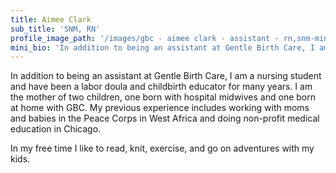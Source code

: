 ```yaml
---
title: Aimee Clark
sub_title: 'SNM, RN'
profile_image_path: '/images/gbc - aimee clark - assistant - rn,snm-min.jpg'
mini_bio: 'In addition to being an assistant at Gentle Birth Care, I am a nursing student and have been a labor doula and childbirth educator for many years.'
---
```



In addition to being an assistant at Gentle Birth Care, I am a nursing student and have been a labor doula and childbirth educator for many years. I am the mother of two children, one born with hospital midwives and one born at home with GBC. My previous experience includes working with moms and babies in the Peace Corps in West Africa and doing non-profit medical education in Chicago.

In my free time I like to read, knit, exercise, and go on adventures with my kids.